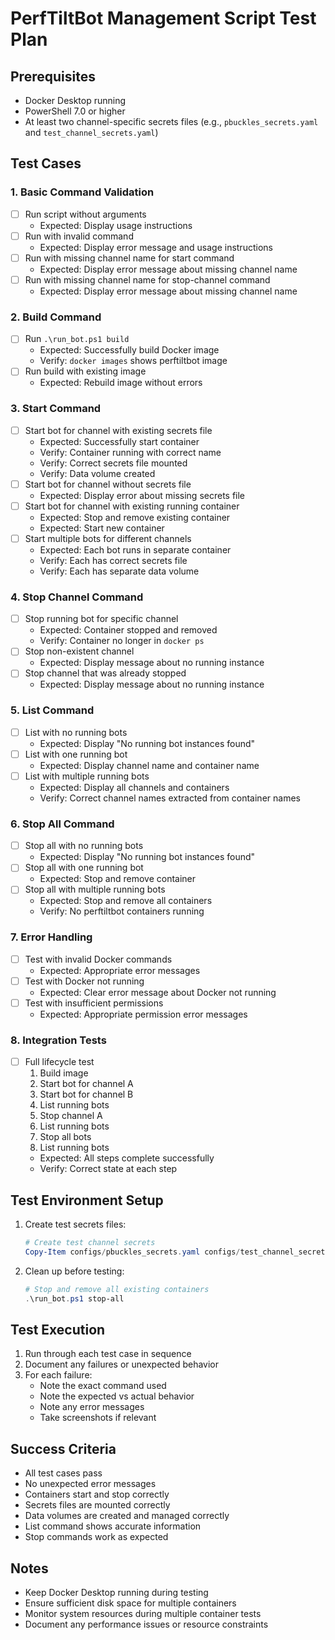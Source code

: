 # PerfTiltBot Management Script Test Plan

## Prerequisites
- Docker Desktop running
- PowerShell 7.0 or higher
- At least two channel-specific secrets files (e.g., `pbuckles_secrets.yaml` and `test_channel_secrets.yaml`)

## Test Cases

### 1. Basic Command Validation
- [ ] Run script without arguments
  - Expected: Display usage instructions
- [ ] Run with invalid command
  - Expected: Display error message and usage instructions
- [ ] Run with missing channel name for start command
  - Expected: Display error message about missing channel name
- [ ] Run with missing channel name for stop-channel command
  - Expected: Display error message about missing channel name

### 2. Build Command
- [ ] Run `.\run_bot.ps1 build`
  - Expected: Successfully build Docker image
  - Verify: `docker images` shows perftiltbot image
- [ ] Run build with existing image
  - Expected: Rebuild image without errors

### 3. Start Command
- [ ] Start bot for channel with existing secrets file
  - Expected: Successfully start container
  - Verify: Container running with correct name
  - Verify: Correct secrets file mounted
  - Verify: Data volume created
- [ ] Start bot for channel without secrets file
  - Expected: Display error about missing secrets file
- [ ] Start bot for channel with existing running container
  - Expected: Stop and remove existing container
  - Expected: Start new container
- [ ] Start multiple bots for different channels
  - Expected: Each bot runs in separate container
  - Verify: Each has correct secrets file
  - Verify: Each has separate data volume

### 4. Stop Channel Command
- [ ] Stop running bot for specific channel
  - Expected: Container stopped and removed
  - Verify: Container no longer in `docker ps`
- [ ] Stop non-existent channel
  - Expected: Display message about no running instance
- [ ] Stop channel that was already stopped
  - Expected: Display message about no running instance

### 5. List Command
- [ ] List with no running bots
  - Expected: Display "No running bot instances found"
- [ ] List with one running bot
  - Expected: Display channel name and container name
- [ ] List with multiple running bots
  - Expected: Display all channels and containers
  - Verify: Correct channel names extracted from container names

### 6. Stop All Command
- [ ] Stop all with no running bots
  - Expected: Display "No running bot instances found"
- [ ] Stop all with one running bot
  - Expected: Stop and remove container
- [ ] Stop all with multiple running bots
  - Expected: Stop and remove all containers
  - Verify: No perftiltbot containers running

### 7. Error Handling
- [ ] Test with invalid Docker commands
  - Expected: Appropriate error messages
- [ ] Test with Docker not running
  - Expected: Clear error message about Docker not running
- [ ] Test with insufficient permissions
  - Expected: Appropriate permission error messages

### 8. Integration Tests
- [ ] Full lifecycle test
  1. Build image
  2. Start bot for channel A
  3. Start bot for channel B
  4. List running bots
  5. Stop channel A
  6. List running bots
  7. Stop all bots
  8. List running bots
  - Expected: All steps complete successfully
  - Verify: Correct state at each step

## Test Environment Setup
1. Create test secrets files:
   ```powershell
   # Create test channel secrets
   Copy-Item configs/pbuckles_secrets.yaml configs/test_channel_secrets.yaml
   ```

2. Clean up before testing:
   ```powershell
   # Stop and remove all existing containers
   .\run_bot.ps1 stop-all
   ```

## Test Execution
1. Run through each test case in sequence
2. Document any failures or unexpected behavior
3. For each failure:
   - Note the exact command used
   - Note the expected vs actual behavior
   - Note any error messages
   - Take screenshots if relevant

## Success Criteria
- All test cases pass
- No unexpected error messages
- Containers start and stop correctly
- Secrets files are mounted correctly
- Data volumes are created and managed correctly
- List command shows accurate information
- Stop commands work as expected

## Notes
- Keep Docker Desktop running during testing
- Ensure sufficient disk space for multiple containers
- Monitor system resources during multiple container tests
- Document any performance issues or resource constraints 
